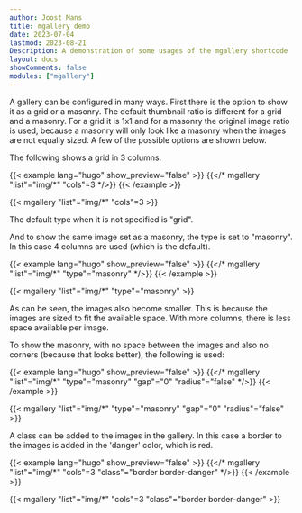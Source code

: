 ```yaml
---
author: Joost Mans
title: mgallery demo
date: 2023-07-04
lastmod: 2023-08-21
Description: A demonstration of some usages of the mgallery shortcode
layout: docs
showComments: false
modules: ["mgallery"]
---
```

<!-- cSpell:ignore Joost mgallery shortcode lastmod -->

A gallery can be configured in many ways. First there is the option to show it as a grid or a masonry. The default thumbnail ratio is different for a grid and a masonry. For a grid it is 1x1 and for a masonry the original image ratio is used, because a masonry will only look like a masonry when the images are not equally sized. A few of the possible options are shown below.

The following shows a grid in 3 columns.

<!-- markdownlint-disable MD037 -->
{{< example lang="hugo" show_preview="false" >}}
{{</* mgallery "list"="img/*" "cols"=3 */>}}
{{< /example >}}
<!-- markdownlint-enable MD037 -->
{{< mgallery "list"="img/*" "cols"=3 >}}

The default type when it is not specified is "grid".

And to show the same image set as a masonry, the type is set to "masonry". In this case 4 columns are used (which is the default).

<!-- markdownlint-disable MD037 -->
{{< example lang="hugo" show_preview="false" >}}
{{</* mgallery "list"="img/*" "type"="masonry" */>}}
{{< /example >}}
<!-- markdownlint-enable MD037 -->

{{< mgallery "list"="img/*" "type"="masonry" >}}

As can be seen, the images also become smaller. This is because the images are sized to fit the available space. With more columns, there is less space available per image.

To show the masonry, with no space between the images and also no corners (because that looks better), the following is used:

<!-- markdownlint-disable MD037 -->
{{< example lang="hugo" show_preview="false" >}}
{{</* mgallery "list"="img/*" "type"="masonry" "gap"="0" "radius"="false" */>}}
{{< /example >}}
<!-- markdownlint-enable MD037 -->

{{< mgallery "list"="img/*" "type"="masonry" "gap"="0" "radius"="false" >}}

A class can be added to the images in the gallery. In this case a border to the images is added in the 'danger' color, which is red.

<!-- markdownlint-disable MD037 -->
{{< example lang="hugo" show_preview="false" >}}
{{</* mgallery "list"="img/*" "cols"=3 "class"="border border-danger" */>}}
{{< /example >}}
<!-- markdownlint-enable MD037 -->
{{< mgallery "list"="img/*" "cols"=3 "class"="border border-danger" >}}
